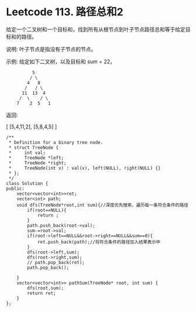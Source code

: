 # Leetcode 113. 路径总和2

给定一个二叉树和一个目标和，找到所有从根节点到叶子节点路径总和等于给定目标和的路径。

说明: 叶子节点是指没有子节点的节点。

示例:
给定如下二叉树，以及目标和 sum = 22，

              5
             / \
            4   8
           /   / \
          11  13  4
         /  \    / \
        7    2  5   1
返回:

[
   [5,4,11,2],
   [5,8,4,5]
]





```
/**
 * Definition for a binary tree node.
 * struct TreeNode {
 *     int val;
 *     TreeNode *left;
 *     TreeNode *right;
 *     TreeNode(int x) : val(x), left(NULL), right(NULL) {}
 * };
 */
class Solution {
public:
    vector<vector<int>>ret;
    vector<int> path;
    void dfs(TreeNode*root,int sum){//深度优先搜索，遍历每一条符合条件的路径
        if(root==NULL){
            return ;
        }
        path.push_back(root->val);
        sum-=root->val;
        if(root->left==NULL&&root->right==NULL&&sum==0){
            ret.push_back(path);//将符合条件的路径加入结果表示中
        }
        dfs(root->left,sum);
        dfs(root->right,sum);
        // path.pop_back(ret);
        path.pop_back();

    }
    vector<vector<int>> pathSum(TreeNode* root, int sum) {
        dfs(root,sum);
        return ret;
    }
};
```

